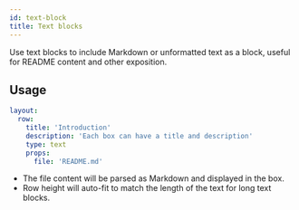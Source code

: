 ```yaml
---
id: text-block
title: Text blocks
---
```


Use text blocks to include Markdown or unformatted text as a block, useful for README content and other exposition.

## Usage

```yaml
layout:
  row:
    title: 'Introduction'
    description: 'Each box can have a title and description'
    type: text
    props:
      file: 'README.md'
```

- The file content will be parsed as Markdown and displayed in the box.
- Row height will auto-fit to match the length of the text for long text blocks.
